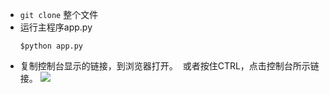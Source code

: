 - `git clone` 整个文件
- 运行主程序app.py
  ```
  $python app.py
  ```
- 复制控制台显示的链接，到浏览器打开。
  或者按住CTRL，点击控制台所示链接。
![](http://7xw72d.com1.z0.glb.clouddn.com/Screen%20Shot%202017-09-03%20at%208.43.24%20PM.png)


